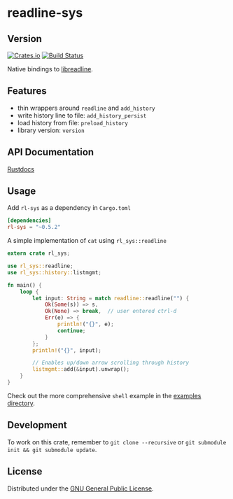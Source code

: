 # readline-sys
## Version
[![Crates.io](https://img.shields.io/crates/v/rl-sys.svg)](https://crates.io/crates/rl-sys)
[![Build
Status](https://travis-ci.org/rustyhorde/readline-sys.svg?branch=0.5.2)](https://travis-ci.org/rustyhorde/readline-sys)

Native bindings to
[libreadline](https://cnswww.cns.cwru.edu/php/chet/readline/rltop.html).

## Features
- thin wrappers around `readline` and `add_history`
- write history line to file: `add_history_persist`
- load history from file: `preload_history`
- library version: `version`

## API Documentation
[Rustdocs](https://rustyhorde.github.io/readline-sys/readline-sys/rl_sys/index.html)

## Usage
Add `rl-sys` as a dependency in `Cargo.toml`

```toml
[dependencies]
rl-sys = "~0.5.2"
```

A simple implementation of `cat` using `rl_sys::readline`
```rust
extern crate rl_sys;

use rl_sys::readline;
use rl_sys::history::listmgmt;

fn main() {
    loop {
        let input: String = match readline::readline("") {
            Ok(Some(s)) => s,
            Ok(None) => break,  // user entered ctrl-d
            Err(e) => {
                println!("{}", e);
                continue;
            }
        };
        println!("{}", input);

        // Enables up/down arrow scrolling through history
        listmgmt::add(&input).unwrap();
    }
}
```

Check out the more comprehensive `shell` example in the [examples directory](examples).

## Development
To work on this crate, remember to `git clone --recursive` or `git submodule
init && git submodule update`.

## License
Distributed under the [GNU General Public License](https://www.gnu.org/licenses/gpl.html).
